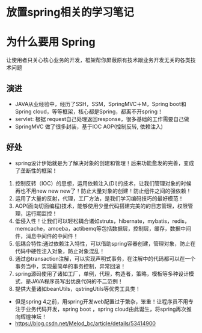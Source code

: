 # 放置spring相关的学习笔记

# 为什么要用 Spring
让使用者只关心核心业务的开发，框架帮你屏蔽原有技术跟业务开发无关的各类技术问题

## 演进
- JAVA从业经验中，经历了SSH，SSM，SpringMVC＋M，Spring boot和Spring cloud，等等框架，核心都是Spring，都离不开spring！
- servlet: 根据 request自己处理返回response，很多基础的工作需要自己做
- SpringMVC 做了很多封装，基于IOC AOP(控制反转, 依赖注入)

## 好处
- spring设计伊始就是为了解决对象的创建和管理！后来功能愈发的完善，变成了垄断性的框架！

1. 控制反转（IOC）的思想，运用依赖注入(DI)的技术，让我们管理对象的时候再也不用new new new了！防止大量对象的创建！防止组件之间的强依赖！
2. 运用了大量的反射，代理，工厂方法，是我们学习编码技巧的最好模范！
3. AOP(面向切面编程)技术，能够使用少量代码搭建完美的的日志管理，权限管理，运行期监控！
4. 低侵入性！让我们可以轻松耦合诸如struts，hibernate，mybatis，redis，memcache，amoeba，actibemq等包括数据层，控制层，缓存，数据中间件，消息中间件的中间件！
5. 低耦合特性:通过依赖注入特性，可以借助spring容器创建，管理对象，防止在代码中硬性注入对象，防止对象混乱！
6. 通过@transaction注解，可以实现声明式事务，在注解中的代码都可以在一个事务当中，实现最简单的事务控制，异常回滚！
7. spring源码使用了诸如工厂，单例，代理，构造者，策略，模板等多种设计模式，是JAVA程序员写出优良代码的不二范例！
8. 提供大量诸如beanUtils，qstringUtils等优秀工具类！

- 但是spring 4之前，用spring开发web配置过于繁杂，笨重！让程序员不用专注于业务代码开发，spring boot ，spring cloud由此诞生，将spring再次推向辉煌神坛！
- https://blog.csdn.net/Melod_bc/article/details/53414900
